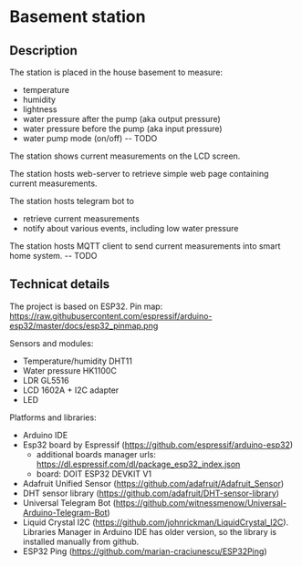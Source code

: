 # Basement station

## Description

The station is placed in the house basement to measure:
- temperature
- humidity
- lightness
- water pressure after the pump (aka output pressure)
- water pressure before the pump (aka input pressure)
- water pump mode (on/off) -- TODO

The station shows current measurements on the LCD screen.

The station hosts web-server to retrieve simple web page containing current measurements.

The station hosts telegram bot to
- retrieve current measurements
- notify about various events, including low water pressure

The station hosts MQTT client to send current measurements into smart home system. -- TODO

## Technicat details

The project is based on ESP32.
Pin map: https://raw.githubusercontent.com/espressif/arduino-esp32/master/docs/esp32_pinmap.png

Sensors and modules:
- Temperature/humidity DHT11
- Water pressure HK1100C
- LDR GL5516
- LCD 1602A + I2C adapter
- LED

Platforms and libraries:
- Arduino IDE
- Esp32 board by Espressif (https://github.com/espressif/arduino-esp32)
  - additional boards manager urls: https://dl.espressif.com/dl/package_esp32_index.json
  - board: DOIT ESP32 DEVKIT V1
- Adafruit Unified Sensor (https://github.com/adafruit/Adafruit_Sensor)
- DHT sensor library (https://github.com/adafruit/DHT-sensor-library)
- Universal Telegram Bot (https://github.com/witnessmenow/Universal-Arduino-Telegram-Bot)
- Liquid Crystal I2C (https://github.com/johnrickman/LiquidCrystal_I2C). Libraries Manager in Arduino IDE has older version, so the library is installed manually from github.
- ESP32 Ping (https://github.com/marian-craciunescu/ESP32Ping)
